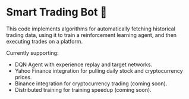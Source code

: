 # Smart Trading Bot 🤖 
This code implements algorithms for automatically fetching historical trading data, using it to train a reinforcement learning agent, and then executing trades on a platform. 

Currently supporting:
 - DQN Agent with experience replay and target networks.
 - Yahoo Finance integration for pulling daily stock and cryptocurrency prices.
 - Binance integration for cryptocurrency trading (coming soon).
 - Distributed training for training speedup (coming soon).
